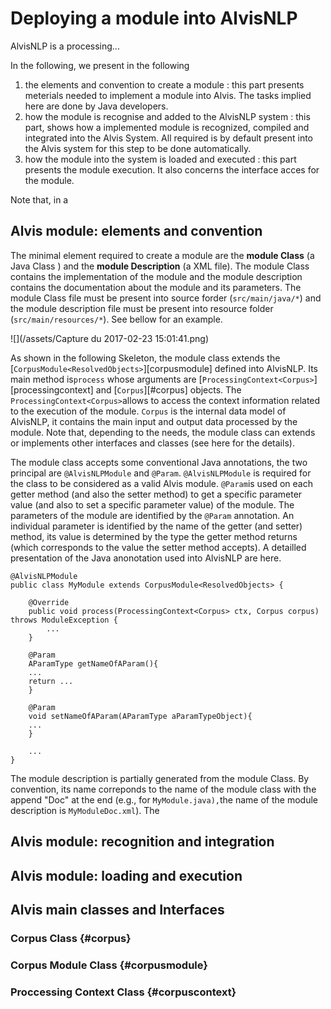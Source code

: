 # 

# Deploying a module into AlvisNLP

AlvisNLP is a processing...

In the following, we present in the following

1. the elements and convention to create a module : this part presents meterials needed to implement a module into Alvis. The tasks implied here are done by Java developers.
2. how the module is recognise and added to the AlvisNLP system : this part, shows how a implemented module is recognized, compiled and integrated into the Alvis System. All required is by default present into the Alvis system for this step to be done automatically.
3. how the module into the system is loaded and executed : this part presents the module execution. It also concerns the interface acces for the module. 

Note that, in a

## Alvis module: elements and convention

The minimal  element required to create a module are the **module Class** \(a Java Class \) and the **module Description** \(a XML file\). The module Class contains the implementation of the module and the module description contains the documentation about the module and its parameters. The module Class file must be present into source forder \(`src/main/java/*`\) and the module description file must be present into resource folder \(`src/main/resources/*`\). See bellow for an example.

![](/assets/Capture du 2017-02-23 15:01:41.png)



As shown in the following Skeleton, the module class extends the [`CorpusModule<ResolvedObjects>`][corpusmodule] defined into AlvisNLP. Its main method is`process` whose arguments are [`ProcessingContext<Corpus>`][processingcontext] and [`Corpus`][#corpus] objects. The `ProcessingContext<Corpus>`allows to access the context information related to the execution of the module. `Corpus` is the internal data model of AlvisNLP, it contains the main input and output data processed by the module. Note that, depending to the needs, the module class can extends or implements other interfaces and classes \(see here for the details\).

The module class accepts some conventional Java annotations, the two principal are `@AlvisNLPModule` and `@Param`. `@AlvisNLPModule` is required for the class to be considered as a valid Alvis module. `@Param`is used on each getter method \(and also the setter method\)  to get a specific parameter value \(and also to set a specific parameter value\) of the module. The parameters of the module are identified by the `@Param` annotation. An individual parameter is identified by the name of the getter \(and setter\) method, its value is determined by the type the getter method returns \(which corresponds to the value the setter method accepts\). A detailled presentation of the Java anonotation used into AlvisNLP are here.

```
@AlvisNLPModule
public class MyModule extends CorpusModule<ResolvedObjects> {

    @Override
    public void process(ProcessingContext<Corpus> ctx, Corpus corpus) throws ModuleException {
        ...
    }

    @Param
    AParamType getNameOfAParam(){
    ...
    return ...
    }

    @Param
    void setNameOfAParam(AParamType aParamTypeObject){
    ...
    }

    ...
}
```

The module description is partially generated from the module Class. By convention, its name correponds to the name of the module class with the append "Doc" at the end \(e.g., for `MyModule.java),`the name of the module description is   `MyModuleDoc.xml`\). The

## Alvis module: recognition and integration

## Alvis module: loading and execution

## **Alvis main classes and Interfaces**

### Corpus Class {#corpus}

### Corpus Module Class {#corpusmodule}

### Proccessing Context Class {#corpuscontext}



